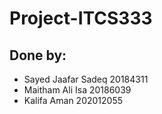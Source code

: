 # Project-ITCS333

## Done by:
* Sayed Jaafar Sadeq      20184311
* Maitham Ali Isa         20186039
* Kalifa Aman             202012055

